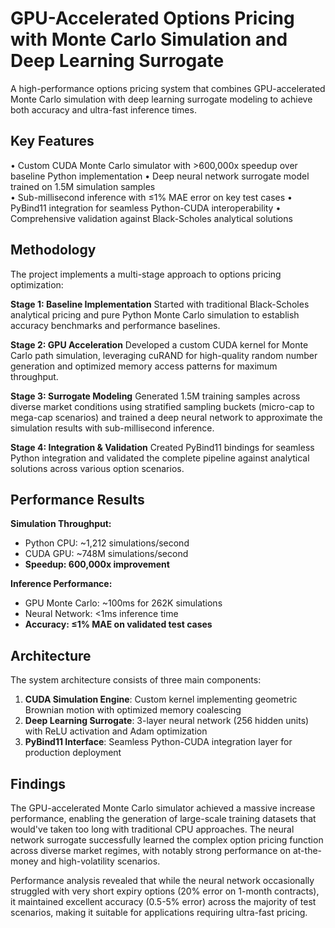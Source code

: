 # GPU-Accelerated Options Pricing with Monte Carlo Simulation and Deep Learning Surrogate

A high-performance options pricing system that combines GPU-accelerated Monte Carlo simulation with deep learning surrogate modeling to achieve both accuracy and ultra-fast inference times.

## Key Features

• Custom CUDA Monte Carlo simulator with >600,000x speedup over baseline Python implementation
• Deep neural network surrogate model trained on 1.5M simulation samples  
• Sub-millisecond inference with ≤1% MAE error on key test cases
• PyBind11 integration for seamless Python-CUDA interoperability
• Comprehensive validation against Black-Scholes analytical solutions

## Methodology

The project implements a multi-stage approach to options pricing optimization:

**Stage 1: Baseline Implementation**
Started with traditional Black-Scholes analytical pricing and pure Python Monte Carlo simulation to establish accuracy benchmarks and performance baselines.

**Stage 2: GPU Acceleration** 
Developed a custom CUDA kernel for Monte Carlo path simulation, leveraging cuRAND for high-quality random number generation and optimized memory access patterns for maximum throughput.

**Stage 3: Surrogate Modeling**
Generated 1.5M training samples across diverse market conditions using stratified sampling buckets (micro-cap to mega-cap scenarios) and trained a deep neural network to approximate the simulation results with sub-millisecond inference.

**Stage 4: Integration & Validation**
Created PyBind11 bindings for seamless Python integration and validated the complete pipeline against analytical solutions across various option scenarios.

## Performance Results

**Simulation Throughput:**
- Python CPU: ~1,212 simulations/second
- CUDA GPU: ~748M simulations/second  
- **Speedup: 600,000x improvement**

**Inference Performance:**
- GPU Monte Carlo: ~100ms for 262K simulations
- Neural Network: <1ms inference time
- **Accuracy: ≤1% MAE on validated test cases**

## Architecture

The system architecture consists of three main components:

1. **CUDA Simulation Engine**: Custom kernel implementing geometric Brownian motion with optimized memory coalescing
2. **Deep Learning Surrogate**: 3-layer neural network (256 hidden units) with ReLU activation and Adam optimization
3. **PyBind11 Interface**: Seamless Python-CUDA integration layer for production deployment

## Findings

The GPU-accelerated Monte Carlo simulator achieved a massive increase performance, enabling the generation of large-scale training datasets that would've taken too long with traditional CPU approaches. The neural network surrogate successfully learned the complex option pricing function across diverse market regimes, with notably strong performance on at-the-money and high-volatility scenarios.

Performance analysis revealed that while the neural network occasionally struggled with very short expiry options (20% error on 1-month contracts), it maintained excellent accuracy (0.5-5% error) across the majority of test scenarios, making it suitable for applications requiring ultra-fast pricing.

